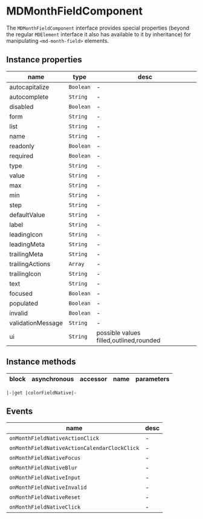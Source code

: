 # MDMonthFieldComponent
The `MDMonthFieldComponent` interface provides special properties (beyond the regular `MDElement` interface it also has available to it by inheritance) for manipulating `<md-month-field>` elements.

## Instance properties

name|type|desc
---|---|---
autocapitalize|`Boolean`|-
autocomplete|`String`|-
disabled|`Boolean`|-
form|`String`|-
list|`String`|-
name|`String`|-
readonly|`Boolean`|-
required|`Boolean`|-
type|`String`|-
value|`String`|-
max|`String`|-
min|`String`|-
step|`String`|-
defaultValue|`String`|-
label|`String`|-
leadingIcon|`String`|-
leadingMeta|`String`|-
trailingMeta|`String`|-
trailingActions|`Array`|-
trailingIcon|`String`|-
text|`String`|-
focused|`Boolean`|-
populated|`Boolean`|-
invalid|`Boolean`|-
validationMessage|`String`|-
ui|`String`|possible values filled,outlined,rounded

## Instance methods

block|asynchronous|accessor|name|parameters
---|---|---|---|---

    |-|get |colorFieldNative|-

## Events

name|desc
---|---
`onMonthFieldNativeActionClick`|-
`onMonthFieldNativeActionCalendarClockClick`|-
`onMonthFieldNativeFocus`|-
`onMonthFieldNativeBlur`|-
`onMonthFieldNativeInput`|-
`onMonthFieldNativeInvalid`|-
`onMonthFieldNativeReset`|-
`onMonthFieldNativeClick`|-
